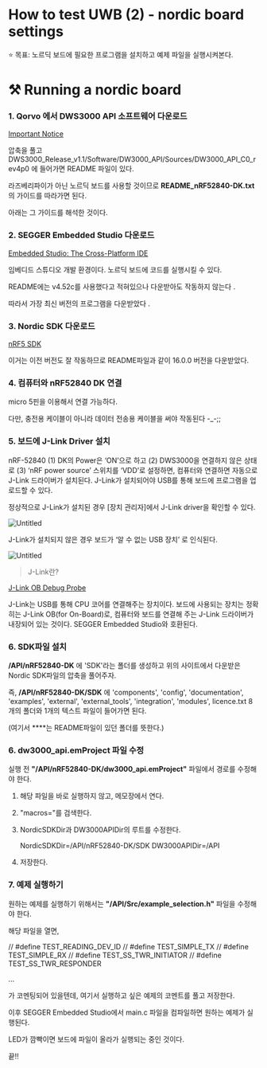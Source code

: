 # How to test UWB (2) - nordic board settings

⭐ 목표: 노르딕 보드에 필요한 프로그램을 설치하고 예제 파일을 실행시켜본다. 

# ⚒️ Running a nordic board

### 1. **Qorvo 에서 DWS3000 API 소프트웨어 다운로드**

[Important Notice](https://www.qorvo.com/products/d/da007992)

압축을 풀고 DWS3000_Release_v1.1/Software/DW3000_API/Sources/DW3000_API_C0_rev4p0 에 들어가면 README 파일이 있다. 

라즈베리파이가 아닌 노르딕 보드를 사용할 것이므로 **README_nRF52840-DK.txt**의 가이드를 따라가면 된다. 

아래는 그 가이드를 해석한 것이다.

### 2. SEGGER Embedded Studio 다운로드

[Embedded Studio: The Cross-Platform IDE](https://www.segger.com/products/development-tools/embedded-studio/)

임베디드 스튜디오 개발 환경이다. 노르딕 보드에 코드를 실행시킬 수 있다. 

README에는 v4.52c를 사용했다고 적혀있으나 다운받아도 작동하지 않는다 .

따라서 가장 최신 버전의 프로그램을 다운받았다 .

### 3. Nordic SDK 다운로드

[nRF5 SDK](https://www.nordicsemi.com/Software-and-tools/Software/nRF5-SDK/Download)

이거는 이전 버전도 잘 작동하므로 README파일과 같이 16.0.0 버전을 다운받았다.

### 4. 컴퓨터와 nRF52840 DK 연결

micro 5핀을 이용해서 연결 가능하다. 

다만, 충전용 케이블이 아니라 데이터 전송용 케이블을 써야 작동된다 -_-;;

### 5. 보드에 J-Link Driver 설치

nRF-52840 (1) DK의 Power은 ‘ON’으로 하고 (2) DWS3000을 연결하지 않은 상태로 (3) ‘nRF power source’ 스위치를 ‘VDD’로 설정하면, 컴퓨터와 연결하면 자동으로 J-Link 드라이버가 설치된다. J-Link가 설치되어야 USB를 통해 보드에 프로그램을 업로드할 수 있다. 

정상적으로 J-Link가 설치된 경우 [장치 관리자]에서 J-Link driver을 확인할 수 있다.

![Untitled](How%20to%20test%20UWB%20(2)%20-%20nordic%20board%20settings%20d56974dcdcf74e16959f3df073466479/Untitled.png)

J-Link가 설치되지 않은 경우 보드가 ‘알 수 없는 USB 장치’ 로 인식된다. 

![Untitled](How%20to%20test%20UWB%20(2)%20-%20nordic%20board%20settings%20d56974dcdcf74e16959f3df073466479/Untitled%201.png)

> J-Link란?
> 

[J-Link OB Debug Probe](https://www.segger.com/products/debug-probes/j-link/models/j-link-ob/)

J-Link는 USB를 통해 CPU 코어를 연결해주는 장치이다. 보드에 사용되는 장치는 정확히는 J-Link OB(for On-Board)로, 컴퓨터와 보드를 연결해 주는 J-Link 드라이버가 내장되어 있는 것이다. SEGGER Embedded Studio와 호환된다. 

### 6. SDK파일 설치

**<DW3000 API Root Directory>/API/nRF52840-DK** 에 'SDK'라는 폴더를 생성하고 위의 사이트에서 다운받은 Nordic SDK파일의 압축을 풀어주자. 

즉, **<DW3000 API Root Directory>/API/nRF52840-DK/SDK** 에 'components', 'config', 'documentation', 'examples', 'external', 'external_tools', 'integration', 'modules', licence.txt 8개의 폴더와 1개의 텍스트 파일이 들어가면 된다. 

(여기서 **<DW3000 API Root Directory>**는 README파일이 있던 폴더를 뜻한다.)

### 6. dw3000_api.emProject 파일 수정

실행 전 **"<DW3000 API Root Directory>/API/nRF52840-DK/dw3000_api.emProject"** 파일에서 경로를 수정해야 한다. 

1. 해당 파일을 바로 실행하지 않고, 메모장에서 연다.
2. "macros="를 검색한다.
3. NordicSDKDir과 DW3000APIDir의 루트를 수정한다.
    
    NordicSDKDir=<DW3000 API Root Directory>/API/nRF52840-DK/SDK
    DW3000APIDir=<DW3000 API Root Directory>/API
    
4. 저장한다.

### 7. 예제 실행하기

원하는 예제를 실행하기 위해서는 **"<DW3000 API Root Directory>/API/Src/example_selection.h"** 파일을 수정해야 한다.

해당 파일을 열면, 

// #define TEST_READING_DEV_ID
// #define TEST_SIMPLE_TX
// #define TEST_SIMPLE_RX
// #define TEST_SS_TWR_INITIATOR
// #define TEST_SS_TWR_RESPONDER

...

가 코멘팅되어 있을텐데, 여기서 실행하고 싶은 예제의 코멘트를 풀고 저장한다. 

이후 SEGGER Embedded Studio에서 main.c 파일을 컴파일하면 원하는 예제가 실행된다. 

LED가 깜빡이면 보드에 파일이 올라가 실행되는 중인 것이다. 

끝!!